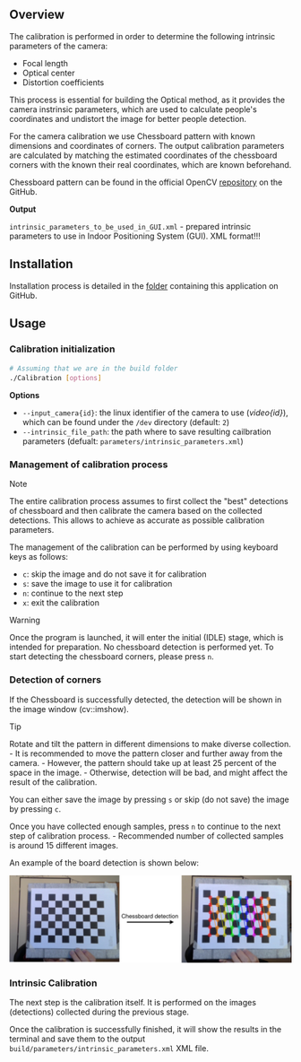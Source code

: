 ## Overview

The calibration is performed in order to determine the following intrinsic parameters of the camera:
  - Focal length
  - Optical center
  - Distortion coefficients

This process is essential for building the Optical method, as it provides the camera instrinsic parameters, which are used to calculate people's coordinates and undistort the image for better people detection.

For the camera calibration we use Chessboard pattern with known dimensions and coordinates of corners. The output calibration parameters are calculated by matching the estimated coordinates of the chessboard corners with the known their real coordinates, which are known beforehand.

Chessboard pattern can be found in the official OpenCV [repository](https://github.com/opencv/opencv/blob/4.x/doc/pattern.png) on the GitHub.

**Output**

  `intrinsic_parameters_to_be_used_in_GUI.xml` - prepared intrinsic parameters to use in Indoor Positioning System (GUI). XML format!!!

## Installation

  Installation process is detailed in the [folder](/Implementation/Camera%20Intrinsic%20Calibration%20(Optical)/) containing this application on GitHub.

## Usage

### Calibration initialization 

  ```sh
  # Assuming that we are in the build folder
  ./Calibration [options]
  ```

  **Options**
  - `--input_camera{id}`: the linux identifier of the camera to use (*video{id}*), which can be found under the `/dev` directory (default: `2`)
  - `--intrinsic_file_path`: the path where to save resulting cailbration parameters (defualt: `parameters/intrinsic_parameters.xml`)

### Management of calibration process

  > [!Note]
  > The entire calibration process assumes to first collect the "best" detections of chessboard and then calibrate the camera based on the collected detections. This allows to achieve as accurate as possible calibration parameters.

  The management of the calibration can be performed by using keyboard keys as follows:

  - `c`: skip the image and do not save it for calibration
  - `s`: save the image to use it for calibration
  - `n`: continue to the next step
  - `x`: exit the calibration

  > [!Warning]
  > Once the program is launched, it will enter the initial (IDLE) stage, which is intended for preparation. No chessboard detection is performed yet. To start detecting the chessboard corners, please press `n`.

### Detection of corners

  If the Chessboard is successfully detected, the detection will be shown in the image window (cv::imshow).
  > [!Tip]
  > Rotate and tilt the pattern in different dimensions to make diverse collection.
    - It is recommended to move the pattern closer and further away from the camera. 
      - However, the pattern should take up at least 25 percent of the space in the image.
      - Otherwise, detection will be bad, and might affect the result of the calibration.

  You can either save the image by pressing `s` or skip (do not save) the image by pressing `c`.
    
  Once you have collected enough samples, press `n` to continue to the next step of calibration process.
    - Recommended number of collected samples is around 15 different images.

  An example of the board detection is shown below:

  ![Camera calibration](https://github.com/Razyapoo/Thesis-Documentation/blob/master/Archive/Documentation/Images%20for%20wiki/chessboard_detection.png)

### Intrinsic Calibration

  The next step is the calibration itself. It is performed on the images (detections) collected during the previous stage.

  Once the calibration is successfully finished, it will show the results in the terminal and save them to the output `build/parameters/intrinsic_parameters.xml` XML file.


